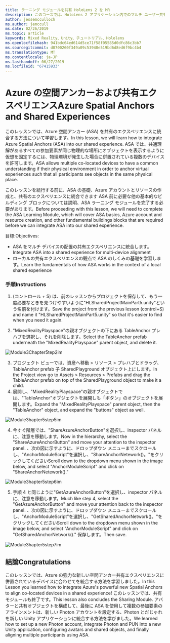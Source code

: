 ```yaml
---
title: ラーニング モジュールを共有 HoloLens 2 を MR
description: このコースでは、HoloLens 2 アプリケーション内でのマルチ ユーザー共有機能を実装する方法について説明します。
author: jessemcculloch
ms.author: jemccull
ms.date: 02/26/2019
ms.topic: article
keywords: Mixed Reality、Unity、チュートリアル、Hololens
ms.openlocfilehash: 941bdc64ed614d5ce71f58f05585d0dfc86c3bb7
ms.sourcegitcommit: d8700260f349a09c53948e519bd6d8ed6f9bc4b4
ms.translationtype: MT
ms.contentlocale: ja-JP
ms.lasthandoff: 06/27/2019
ms.locfileid: "67415933"
---
```

# <a name="azure-spatial-anchors-and-shared-experiences"></a><span data-ttu-id="8bb36-104">Azure の空間アンカーおよび共有エクスペリエンス</span><span class="sxs-lookup"><span data-stu-id="8bb36-104">Azure Spatial Anchors and Shared Experiences</span></span>

<span data-ttu-id="8bb36-105">このレッスンでは、Azure 空間アンカー (ASA) を共有のエクスペリエンスに統合する方法について学習します。</span><span class="sxs-lookup"><span data-stu-id="8bb36-105">In this lesson, we will learn how to integrate Azure Spatial Anchors (ASA) into our shared experience.</span></span> <span data-ttu-id="8bb36-106">ASA では、共通理解があるすべての参加要素が同じ物理的な場所にオブジェクトを表示するように仮想を固定するには、物理環境が発生した場合に併置されている複数のデバイスを許可します。</span><span class="sxs-lookup"><span data-stu-id="8bb36-106">ASA allows multiple co-located devices to have a common understanding if their physical environment in order to anchor virtual experiences such that all participants see objects in the same physical place.</span></span>

<span data-ttu-id="8bb36-107">このレッスンを続行する前に、ASA の基礎、Azure アカウントとリソースの作成と、共有のエクスペリエンスに統合できます ASA 前に必要な他の基本的なビルディング ブロックについては説明、ASA ラーニング モジュールを完了する必要があります。</span><span class="sxs-lookup"><span data-stu-id="8bb36-107">Before proceeding with this lesson, we will need to complete the ASA Learning Module, which will cover ASA basics, Azure account and resource creation, and other fundamental buildings blocks that are required before we can integrate ASA into our shared experience.</span></span>

<span data-ttu-id="8bb36-108">目標:</span><span class="sxs-lookup"><span data-stu-id="8bb36-108">Objectives:</span></span>

- <span data-ttu-id="8bb36-109">ASA をマルチ デバイスの配置の共有エクスペリエンスに統合します。</span><span class="sxs-lookup"><span data-stu-id="8bb36-109">Integrate ASA into a shared experience for multi-device alignment</span></span>
- <span data-ttu-id="8bb36-110">ローカルの共有エクスペリエンスの観点で ASA のしくみの基礎を学習します。</span><span class="sxs-lookup"><span data-stu-id="8bb36-110">Learn the fundamentals of how ASA works in the context of a local shared experience</span></span>

### <a name="instructions"></a><span data-ttu-id="8bb36-111">手順</span><span class="sxs-lookup"><span data-stu-id="8bb36-111">Instructions</span></span>

1. <span data-ttu-id="8bb36-112">(コントロール + S) は、前のレッスンからプロジェクトを保存して、もう一度必要なときを見つけやすいように"HLSharedProjectMainPart5.unity"という名前を付けます。</span><span class="sxs-lookup"><span data-stu-id="8bb36-112">Save the project from the previous lesson (control+S) and name it "HLSharedProjectMainPart5.unity" so that it's easier to find when you need it again.</span></span>

2. <span data-ttu-id="8bb36-113">"MixedRealityPlayspace"の親オブジェクトの下にある TableAnchor プレハブを選択し、それを削除します。</span><span class="sxs-lookup"><span data-stu-id="8bb36-113">Select the TableAnchor prefab underneath  the "MixedRealityPlayspace" parent object, and delete it.</span></span>

![Module3Chapter5tep2im](images/module3chapter5step2im.PNG)



3.  <span data-ttu-id="8bb36-115">プロジェクト ビューでは、資産へ移動 > リソース > プレハブとドラッグ、TableAnchor prefab 子 SharedPlayground オブジェクト上にします。</span><span class="sxs-lookup"><span data-stu-id="8bb36-115">In the Project view go to Assets > Resources > Prefabs and drag the TableAnchor prefab on top of the SharedPlayground object to make it a child.</span></span>
4.  <span data-ttu-id="8bb36-116">展開し、"MixedRealityPlayspace"の親オブジェクトでは、"TableAnchor"オブジェクトを展開しも「ボタン」のオブジェクトを展開します。</span><span class="sxs-lookup"><span data-stu-id="8bb36-116">Expand the "MixedRealityPlayspace" parent object, then the "TableAnchor" object, and expand the "buttons" object as well.</span></span> 

![Module3hapter5step5im](images/module3chapter5step5im.PNG)

4. <span data-ttu-id="8bb36-118">今すぐ階層では、"ShareAzureAnchorButton"を選択し、inspector パネルに、注意を移動します。</span><span class="sxs-lookup"><span data-stu-id="8bb36-118">Now in the hierarchy, select the "ShareAzureAnchorButton" and move your attention to the inspector panel.</span></span> <span data-ttu-id="8bb36-119">、次の図に示すように、ドロップダウン メニューまでスクロールし、"AnchorModuleScript"を選択し、"ShareAnchorNetework()。"をクリックしてください</span><span class="sxs-lookup"><span data-stu-id="8bb36-119">Scroll down to the dropdown menu shown in the image below, and select "AnchorModuleScript" and click on "ShareAnchorNetework()."</span></span>

![Module3hapter5step6im](images/module3chapter5step6im.PNG)

5. <span data-ttu-id="8bb36-121">手順 4 と同じように"GetAzureAnchorButton"を選択し、inspector パネルに、注意を移動します。</span><span class="sxs-lookup"><span data-stu-id="8bb36-121">Much like step 4, select the "GetAzureAnchorButton" and move your attention back to the inspector panel.</span></span> <span data-ttu-id="8bb36-122">、次の図に示すように、ドロップダウン メニューまでスクロールし、"AnchorModuleScript"を選択し、"GetSharedAnchorNetwork()。"をクリックしてください</span><span class="sxs-lookup"><span data-stu-id="8bb36-122">Scroll down to the dropdown menu shown in the image below, and select "AnchorModuleScript" and click on "GetSharedAnchorNetwork()."</span></span> <span data-ttu-id="8bb36-123">保存します。</span><span class="sxs-lookup"><span data-stu-id="8bb36-123">Then save.</span></span>

![Module3hapter5step7im](images/module3chapter5step7im.PNG)




## <a name="congratulations"></a><span data-ttu-id="8bb36-125">結論</span><span class="sxs-lookup"><span data-stu-id="8bb36-125">Congratulations</span></span>

<span data-ttu-id="8bb36-126">このレッスンでは、Azure の強力な新しい空間アンカー共有エクスペリエンスに併置されているデバイスに合わせてを統合する方法を学習しました。</span><span class="sxs-lookup"><span data-stu-id="8bb36-126">In this Lesson you learned how to integrate Azure's powerful new Spatial Anchors to align co-located devices in a shared experience!</span></span> <span data-ttu-id="8bb36-127">このレッスンでは、共有モジュールも終了です。</span><span class="sxs-lookup"><span data-stu-id="8bb36-127">This lesson also concludes the Sharing Module.</span></span> <span data-ttu-id="8bb36-128">アバターと共有オブジェクトを構成して、最後に ASA を使用して複数の参加要素のアラインメントは、新しい Photon アカウントを設定する、Photon とだじゃれを新しい Unity アプリケーションに統合する方法を学びました。</span><span class="sxs-lookup"><span data-stu-id="8bb36-128">We learned how to set up a new Photon account, integrate Photon and PUN into a new Unity application, configuring avatars and shared objects, and finally aligning multiple participants using ASA.</span></span> 

